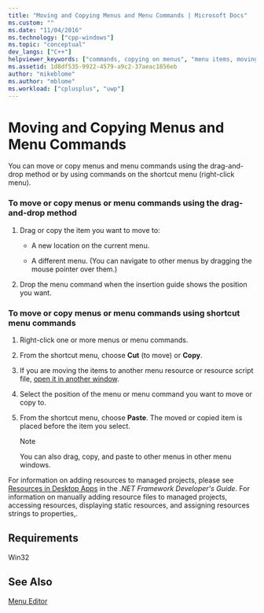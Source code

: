 ```yaml
---
title: "Moving and Copying Menus and Menu Commands | Microsoft Docs"
ms.custom: ""
ms.date: "11/04/2016"
ms.technology: ["cpp-windows"]
ms.topic: "conceptual"
dev_langs: ["C++"]
helpviewer_keywords: ["commands, copying on menus", "menu items, moving", "commands, moving on menus", "menu items, copying"]
ms.assetid: 1d8df535-9922-4579-a9c2-37aeac1856eb
author: "mikeblome"
ms.author: "mblome"
ms.workload: ["cplusplus", "uwp"]
---
```

# Moving and Copying Menus and Menu Commands

You can move or copy menus and menu commands using the drag-and-drop method or by using commands on the shortcut menu (right-click menu).

### To move or copy menus or menu commands using the drag-and-drop method

1. Drag or copy the item you want to move to:

   - A new location on the current menu.

   - A different menu. (You can navigate to other menus by dragging the mouse pointer over them.)

2. Drop the menu command when the insertion guide shows the position you want.

### To move or copy menus or menu commands using shortcut menu commands

1. Right-click one or more menus or menu commands.

2. From the shortcut menu, choose **Cut** (to move) or **Copy**.

3. If you are moving the items to another menu resource or resource script file, [open it in another window](/visualstudio/ide/customizing-window-layouts-in-visual-studio).

4. Select the position of the menu or menu command you want to move or copy to.

5. From the shortcut menu, choose **Paste**. The moved or copied item is placed before the item you select.

   > [!NOTE]
   > You can also drag, copy, and paste to other menus in other menu windows.

For information on adding resources to managed projects, please see [Resources in Desktop Apps](/dotnet/framework/resources/index) in the *.NET Framework Developer's Guide*. For information on manually adding resource files to managed projects, accessing resources, displaying static resources, and assigning resources strings to properties,.

## Requirements

Win32

## See Also

[Menu Editor](../windows/menu-editor.md)